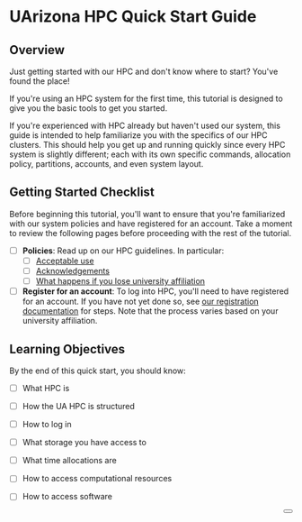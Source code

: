 # UArizona HPC Quick Start Guide

<link rel="stylesheet" href="../../assets/stylesheets/buttons.css">

## Overview

Just getting started with our HPC and don't know where to start? You've found the place!

If you're using an HPC system for the first time, this tutorial is designed to give you the basic tools to get you started. 

If you're experienced with HPC already but haven't used our system, this guide is intended to help familiarize you with the specifics of our HPC clusters. This should help you get up and running quickly since every HPC system is slightly different; each with its own specific commands, allocation policy, partitions, accounts, and even system layout. 

## Getting Started Checklist

Before beginning this tutorial, you'll want to ensure that you're familiarized with our system policies and have registered for an account. Take a moment to review the following pages before proceeding with the rest of the tutorial.

- [ ] **Policies**: Read up on our HPC guidelines. In particular:
    * [ ] <a href="../../policies/acceptable_use/" target="_blank">Acceptable use</a>
    * [ ] <a href="../../policies/acknowledgements/" target="_blank">Acknowledgements</a>
    * [ ] <a href="../../policies/loss_of_university_affiliation/" target="_blank">What happens if you lose university affiliation</a>
- [ ] **Register for an account**: To log into HPC, you'll need to have registered for an account. If you have not yet done so, see <a href="../../registration_and_access/account_creation/" target="_blank">our registration documentation</a> for steps. Note that the process varies based on your university affiliation. 

## Learning Objectives 

By the end of this quick start, you should know:

- [ ] What HPC is
- [ ] How the UA HPC is structured
- [ ] How to log in
- [ ] What storage you have access to
- [ ] What time allocations are
- [ ] How to access computational resources
- [ ] How to access software


<html>
<a href="/quick_start/supercomputing_in_plain_english/"><button class="right-button" style="float: right;"></button></a>
</html>

<br>
